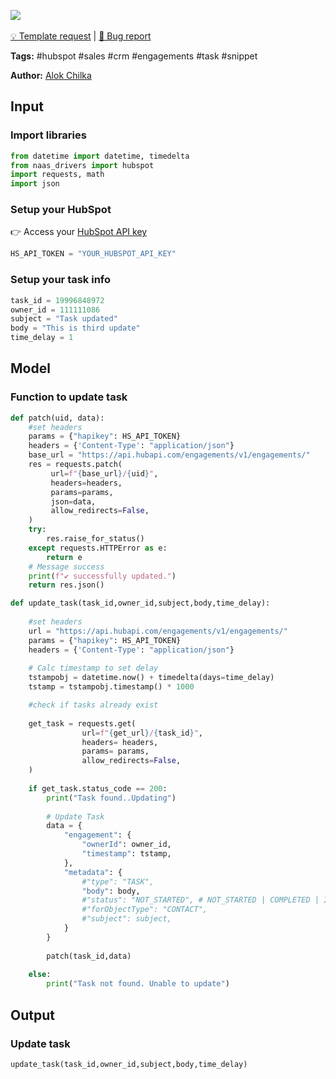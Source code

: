 <a href="https://app.naas.ai/user-redirect/naas/downloader?url=https://raw.githubusercontent.com/jupyter-naas/awesome-notebooks/master/HubSpot/HubSpot_Update_Task.ipynb" target="_parent"><img src="https://naasai-public.s3.eu-west-3.amazonaws.com/open_in_naas.svg"/></a><br><br><a href="https://github.com/jupyter-naas/awesome-notebooks/issues/new?assignees=&labels=&template=template-request.md&title=Tool+-+Action+of+the+notebook+">💡 Template request</a> | <a href="https://github.com/jupyter-naas/awesome-notebooks/issues/new?assignees=&labels=bug&template=bug_report.md&title=HubSpot+-+Update+Task:+Error+short+description">🚨 Bug report</a>

**Tags:** #hubspot #sales #crm #engagements #task #snippet

**Author:** [Alok Chilka](https://www.linkedin.com/in/calok64/)

## Input

### Import libraries


```python
from datetime import datetime, timedelta
from naas_drivers import hubspot
import requests, math
import json
```

### Setup your HubSpot
👉 Access your [HubSpot API key](https://knowledge.hubspot.com/integrations/how-do-i-get-my-hubspot-api-key)


```python
HS_API_TOKEN = "YOUR_HUBSPOT_API_KEY" 
```

### Setup your task info


```python
task_id = 19996848972
owner_id = 111111086
subject = "Task updated"
body = "This is third update"
time_delay = 1
```

## Model

### Function to update task


```python
def patch(uid, data):
    #set headers
    params = {"hapikey": HS_API_TOKEN}
    headers = {'Content-Type': "application/json"}
    base_url = "https://api.hubapi.com/engagements/v1/engagements/"
    res = requests.patch(
         url=f"{base_url}/{uid}",
         headers=headers,
         params=params,
         json=data,
         allow_redirects=False,
    )
    try:
        res.raise_for_status()
    except requests.HTTPError as e:
        return e
    # Message success
    print(f"✔️ successfully updated.")
    return res.json()
```


```python
def update_task(task_id,owner_id,subject,body,time_delay):
    
    #set headers
    url = "https://api.hubapi.com/engagements/v1/engagements/"
    params = {"hapikey": HS_API_TOKEN}
    headers = {'Content-Type': "application/json"}
    
    # Calc timestamp to set delay
    tstampobj = datetime.now() + timedelta(days=time_delay)
    tstamp = tstampobj.timestamp() * 1000

    #check if tasks already exist
    
    get_task = requests.get(
                url=f"{get_url}/{task_id}",
                headers= headers,
                params= params,
                allow_redirects=False,    
    )
    
    if get_task.status_code == 200:
        print("Task found..Updating")
        
        # Update Task
        data = {
            "engagement": {
                "ownerId": owner_id,
                "timestamp": tstamp,
            },
            "metadata": {
                #"type": "TASK",
                "body": body,
                #"status": "NOT_STARTED", # NOT_STARTED | COMPLETED | IN_PROGRESS | WAITING | DEFERRED
                #"forObjectType": "CONTACT",
                #"subject": subject,
            }
        }
       
        patch(task_id,data)
        
    else:
        print("Task not found. Unable to update")
```

## Output

### Update task


```python
update_task(task_id,owner_id,subject,body,time_delay)
```
